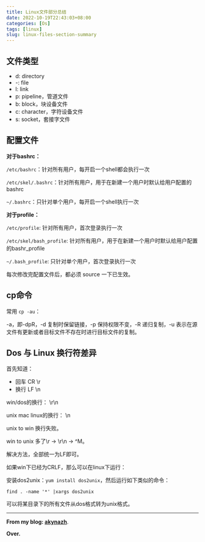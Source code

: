 ```yaml
---
title: Linux文件部分总结
date: 2022-10-19T22:43:03+08:00
categories: [Os]
tags: [linux]
slug: linux-files-section-summary
---
```


## 文件类型

- d: directory
- -: file
- l: link
- p: pipeline，管道文件
- b: block，块设备文件
- c: character，字符设备文件
- s: socket，套接字文件

## 配置文件

**对于bashrc：**

`/etc/bashrc`：针对所有用户，每开启一个shell都会执行一次

`/etc/skel/.bashrc`：针对所有用户，用于在新建一个用户时默认给用户配置的bashrc

`~/.bashrc`：只针对单个用户，每开启一个shell执行一次

**对于profile：**

`/etc/profile`: 针对所有用户，首次登录执行一次

`/etc/skel/bash_profile`: 针对所有用户，用于在新建一个用户时默认给用户配置的bashr_profile

`~/.bash_profile`: 只针对单个用户，首次登录执行一次

每次修改完配置文件后，都必须 source 一下已生效。

## cp命令

常用 `cp -au`：

-a，即-dpR，-d 复制时保留链接，-p 保持权限不变，-R 递归复制，-u 表示在源文件有更新或者目标文件不存在时进行目标文件的复制。

## Dos 与 Linux 换行符差异

首先知道：

- 回车 CR \r
- 换行 LF \n

win/dos的换行： \r\n

unix mac linux的换行： \n

unix to win 换行失败。

win to unix 多了\r -> \r\n -> ^M。

解决方法，全部统一为LF即可。

如果win下已经为CRLF，那么可以在linux下运行：

安装dos2unix：`yum install dos2unix`，然后运行如下类似的命令：

```
find . -name '*' |xargs dos2unix 
```

可以将某目录下的所有文件从dos格式转为unix格式。

---

**From my blog: [akynazh](https://akynazh.site)**.

**Over.**